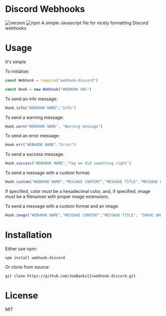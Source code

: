 # Discord Webhooks
![version](https://img.shields.io/npm/v/webhook-discord.svg "Version")
![npm](https://img.shields.io/npm/dt/webhook-discord.svg "Total Downloads")
A simple Javascript file for nicely formatting Discord webhooks

# Usage
It's simple

To initialise:
```js
const Webhook = require("webhook-discord")

const Hook = new Webhook("WEBHOOK URL")
```

To send an info message:
```js
Hook.info("WEBHOOK NAME","Info")
```

To send a warning message:
```js
Hook.warn("WEBHOOK NAME", "Warning message")
```

To send an error message:
```js
Hook.err("WEBHOOK NAME","Error")
```

To send a success message:
```js
Hook.success("WEBHOOK NAME","Yay we did something right")
```

To send a message with a custom format:
```js
Hook.custom("WEBHOOK NAME","MESSAGE CONTENT","MESSAGE TITLE","MESSAGE COLOUR (optional)", "IMAGE URL (optional)")
```

If specified, color *must* be a hexadecimal color, and, if specified, image *must* be a filenames with proper image extensions.

To send a message with a custom format and an image:
```js
Hook.image("WEBHOOK NAME","MESSAGE CONTENT","MESSAGE TITLE", "IMAGE URL")
```

# Installation
Either use npm:
```
npm install webhook-discord
```
Or clone from source:
```
git clone https://github.com/JoeBanks13/webhook-discord.git
```

# License

MIT


